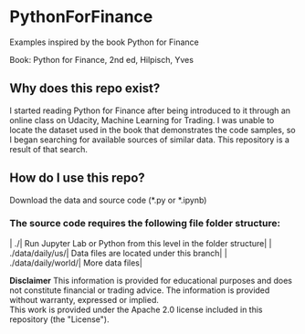 # PythonForFinance
Examples inspired by the book Python for Finance

Book: Python for Finance, 2nd ed, Hilpisch, Yves

## Why does this repo exist?

I started reading Python for Finance after being introduced to it through an online class on Udacity, Machine Learning for Trading.
I was unable to locate the dataset used in the book that demonstrates the code samples, so I began searching for available sources of similar data.
This repository is a result of that search.

## How do I use this repo?

Download the data and source code (*.py or *.ipynb)

### The source code requires the following file folder structure:
| ./|                    Run Jupyter Lab or Python from this level in the folder structure|
| ./data/daily/us/|      Data files are located under this branch|
| ./data/daily/world/|   More data files|

**Disclaimer**
This information is provided for educational purposes and does not constitute financial or trading advice.
The information is provided without warranty, expressed or implied.  
This work is provided under the Apache 2.0 license included in this repository (the "License").
